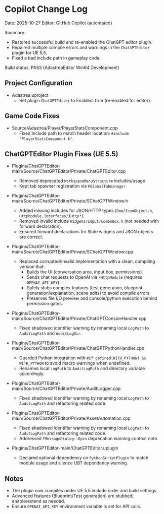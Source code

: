 # Copilot Change Log

Date: 2025-10-27
Editor: GitHub Copilot (automated)

Summary:
- Restored successful build and re-enabled the ChatGPT editor plugin.
- Repaired multiple compile errors and warnings in the `ChatGPTEditor` plugin for UE 5.5.
- Fixed a bad include path in gameplay code.

Build status: PASS (AdastreaEditor Win64 Development)

## Project Configuration

- Adastrea.uproject
  - Set plugin `ChatGPTEditor` to Enabled: true (re-enabled for editor).

## Game Code Fixes

- Source/Adastrea/Player/PlayerStatsComponent.cpp
  - Fixed include path to match header location: `#include "PlayerStatsComponent.h"`.

## ChatGPTEditor Plugin Fixes (UE 5.5)

- Plugins/ChatGPTEditor-main/Source/ChatGPTEditor/Private/ChatGPTEditor.cpp
  - Removed deprecated `WorkspaceMenuStructure` includes/usage.
  - Kept tab spawner registration via `FGlobalTabmanager`.

- Plugins/ChatGPTEditor-main/Source/ChatGPTEditor/Private/SChatGPTWindow.h
  - Added missing includes for JSON/HTTP types (`Dom/JsonObject.h`, `HttpModule`, `Interfaces/IHttp*`).
  - Removed invalid include `Widgets/Input/ComboBox.h` (not needed with forward declaration).
  - Ensured forward declarations for Slate widgets and JSON objects are correct.

- Plugins/ChatGPTEditor-main/Source/ChatGPTEditor/Private/SChatGPTWindow.cpp
  - Replaced corrupted/invalid implementation with a clean, compiling version that:
    - Builds the UI (conversation area, input box, permissions).
    - Sends chat requests to OpenAI via `FHttpModule` (requires `OPENAI_API_KEY`).
    - Safely stubs complex features (test generation, blueprint generation/explanation, scene edits) to avoid compile errors.
    - Preserves file I/O preview and console/python execution behind permission gates.

- Plugins/ChatGPTEditor-main/Source/ChatGPTEditor/Private/ChatGPTConsoleHandler.cpp
  - Fixed shadowed identifier warning by renaming local `LogPath` to `AuditLogPath` and `AuditLogDir`.

- Plugins/ChatGPTEditor-main/Source/ChatGPTEditor/Private/ChatGPTPythonHandler.cpp
  - Guarded Python integration with `#if defined(WITH_PYTHON) && WITH_PYTHON` to avoid macro warnings when undefined.
  - Renamed local `LogPath` to `AuditLogPath` and directory variable accordingly.

- Plugins/ChatGPTEditor-main/Source/ChatGPTEditor/Private/AuditLogger.cpp
  - Fixed shadowed identifier warning by renaming local `LogPath` to `AuditLogPath` and refactoring related code.

- Plugins/ChatGPTEditor-main/Source/ChatGPTEditor/Private/AssetAutomation.cpp
  - Fixed shadowed identifier warning by renaming local `LogPath` to `AuditLogPath` and refactoring related code.
  - Addressed `FMessageDialog::Open` deprecation warning context note.

- Plugins/ChatGPTEditor-main/ChatGPTEditor.uplugin
  - Declared optional dependency on `PythonScriptPlugin` to match module usage and silence UBT dependency warning.

## Notes

- The plugin now compiles under UE 5.5 include order and build settings.
- Advanced features (Blueprint/Test generation) are stubbed; enable/extend as needed.
- Ensure `OPENAI_API_KEY` environment variable is set for API calls.
